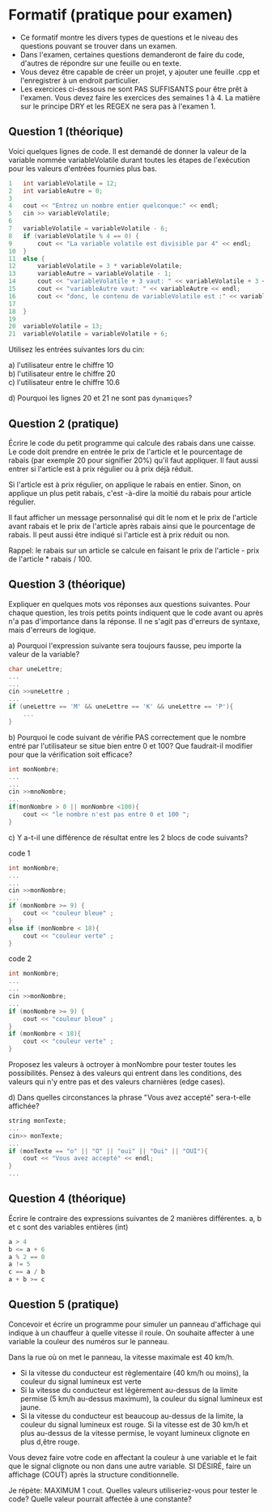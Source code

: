 # Formatif (pratique pour examen)

- Ce formatif montre les divers types de questions et le niveau des questions pouvant se trouver dans un examen. 
- Dans l'examen, certaines questions demanderont de faire du code, d'autres de répondre sur une feuille ou en texte. 
- Vous devez être capable de créer un projet, y ajouter une feuille .cpp et l'enregistrer à un endroit particulier.
- Les exercices ci-dessous ne sont PAS SUFFISANTS pour être prêt à l'examen. Vous devez faire les exercices des semaines 1 à 4. La matière sur le principe DRY et les REGEX ne sera pas à l'examen 1.

## Question 1 (théorique)

Voici quelques lignes de code. Il est demandé de donner la valeur de la variable nommée variableVolatile durant toutes les étapes de l'exécution pour les valeurs d'entrées fournies plus bas.

```cpp
1   int variableVolatile = 12;
2   int variableAutre = 0;
3 
4   cout << "Entrez un nombre entier quelconque:" << endl;
5   cin >> variableVolatile;
6
7   variableVolatile = variableVolatile - 6;
8   if (variableVolatile % 4 == 0) {
9 	    cout << "La variable volatile est divisible par 4" << endl;
10  }
11  else {
12	    variableVolatile = 3 * variableVolatile;
13	    variableAutre = variableVolatile - 1;
14	    cout << "variableVolatile + 3 vaut: " << variableVolatile + 3 << endl;
15	    cout << "variableAutre vaut: " << variableAutre << endl;
16	    cout << "donc, le contenu de variableVolatile est :" << variableVolatile << endl;
17
18  }
19
20  variableVolatile = 13;
21  variableVolatile = variableVolatile + 6;

```

Utilisez les entrées suivantes lors du cin:

a) l'utilisateur entre le chiffre 10 <br>
b) l'utilisateur entre le chiffre 20 <br>
c) l'utilisateur entre le chiffre 10.6 <br>

d) Pourquoi les lignes 20 et 21 ne sont pas `dynamiques`?



## Question 2 (pratique)
Écrire le code du petit programme qui calcule des rabais dans une caisse. Le code doit prendre en entrée le prix de l'article et le pourcentage de rabais (par exemple 20 pour signifier 20%) qu'il faut appliquer. Il faut aussi entrer si l'article est à prix régulier ou à prix déjà réduit. 

Si l'article est à prix régulier, on applique le rabais en entier. Sinon, on applique un plus petit rabais, c'est -à-dire la moitié du rabais pour article régulier.

Il faut afficher un message personnalisé qui dit le nom et le prix de l'article avant rabais et le prix de l'article après rabais ainsi que le pourcentage de rabais. Il peut aussi être indiqué si l'article est à prix réduit ou non.

Rappel: le rabais sur un article se calcule en faisant le   prix de l'article - prix de l'article * rabais / 100.



## Question 3 (théorique)

Expliquer en quelques mots vos réponses aux questions suivantes. Pour chaque question, les trois petits points indiquent que le code avant ou après n'a pas d'importance dans la réponse. Il ne s'agit pas d'erreurs de syntaxe, mais d'erreurs de logique.

a) Pourquoi l'expression suivante sera toujours fausse, peu importe la valeur de la variable? 

```cpp
char uneLettre;
...
...
cin >>uneLettre ;
...
if (uneLettre == 'M' && uneLettre == 'K' && uneLettre == 'P'){
    ...
}
```

b) Pourquoi le code suivant de vérifie PAS correctement que le nombre entré par l'utilisateur se situe bien entre 0 et 100? Que faudrait-il modifier pour que la vérification soit efficace?

```cpp
int monNombre;
...
...
cin >>mnoNombre;
...
if(monNombre > 0 || monNombre <100){
    cout << "le nombre n'est pas entre 0 et 100 ";
}
```

c) Y a-t-il une différence de résultat entre les 2 blocs de code suivants? 

code 1
```cpp
int monNombre;
...
...
cin >>monNombre;
...
if (monNombre >= 9) {
    cout << "couleur bleue" ;
} 
else if (monNombre < 18){
    cout << "couleur verte" ;
} 
```
code 2
```cpp
int monNombre;
...
...
cin >>monNombre;
...
if (monNombre >= 9) {
    cout << "couleur bleue" ;
} 
if (monNombre < 18){
    cout << "couleur verte" ;
} 
```

Proposez les valeurs à octroyer à monNombre pour tester toutes les possibilités. Pensez à des valeurs qui entrent dans les conditions, des valeurs qui n'y entre pas et des valeurs charnières (edge cases).


d) Dans quelles circonstances la phrase "Vous avez accepté" sera-t-elle affichée?

```cpp
string monTexte;
...
cin>> monTexte;
...
if (monTexte == "o" || "O" || "oui" || "Oui" || "OUI"){
	cout << "Vous avez accepté" << endl;
} 
...
```


## Question 4 (théorique)

Écrire le contraire des expressions suivantes de 2 manières différentes. a, b et c sont des variables entières (int)

```cpp
a > 4
b <= a + 6
a % 2 == 0
a != 5
c == a / b
a + b >= c
```

## Question 5 (pratique)

Concevoir et écrire un programme pour simuler un panneau d'affichage qui indique à un chauffeur à quelle vitesse il roule. On souhaite affecter à une variable la couleur des numéros sur le panneau.

Dans la rue où on met le panneau, la vitesse maximale est 40 km/h.

- Si la vitesse du conducteur est règlementaire (40 km/h ou moins), la couleur du signal lumineux est verte
- Si la vitesse du conducteur est légèrement au-dessus de la limite permise (5 km/h au-dessus maximum), la couleur du signal lumineux est jaune.
- Si la vitesse du conducteur est beaucoup au-dessus de la limite, la couleur du signal lumineux est rouge. Si la vitesse est de 30 km/h et plus au-dessus de la vitesse permise, le voyant lumineux clignote en plus d,être rouge.

Vous devez faire votre code en affectant la couleur à une variable et le fait que le signal clignote ou non dans une autre variable. SI DÉSIRÉ, faire un affichage (COUT) après la structure conditionnelle.

Je répète: MAXIMUM 1 cout.
Quelles valeurs utiliseriez-vous pour tester le code?
Quelle valeur pourrait affectée à une constante?


